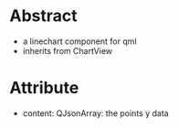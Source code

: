 # Abstract
* a linechart component for qml  
* inherits from ChartView  

# Attribute
* content: QJsonArray: the points y data  
</br>